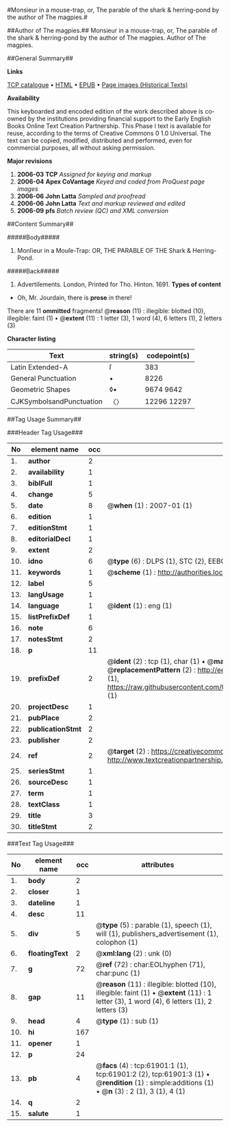 #Monsieur in a mouse-trap, or, The parable of the shark & herring-pond by the author of The magpies.#

##Author of The magpies.##
Monsieur in a mouse-trap, or, The parable of the shark & herring-pond by the author of The magpies.
Author of The magpies.

##General Summary##

**Links**

[TCP catalogue](http://www.ota.ox.ac.uk/tcp/)  • 
[HTML](http://tei.it.ox.ac.uk/tcp/Texts-HTML/free/A51/A51167.html)  • 
[EPUB](http://tei.it.ox.ac.uk/tcp/Texts-EPUB/free/A51/A51167.epub) • 
[Page images (Historical Texts)](https://data.historicaltexts.jisc.ac.uk/view?pubId=eebo-12426867e&pageId=eebo-12426867e-61901-1)

**Availability**

This keyboarded and encoded edition of the
	       work described above is co-owned by the institutions
	       providing financial support to the Early English Books
	       Online Text Creation Partnership. This Phase I text is
	       available for reuse, according to the terms of Creative
	       Commons 0 1.0 Universal. The text can be copied,
	       modified, distributed and performed, even for
	       commercial purposes, all without asking permission.

**Major revisions**

1. __2006-03__ __TCP__ *Assigned for keying and markup*
1. __2006-04__ __Apex CoVantage__ *Keyed and coded from ProQuest page images*
1. __2006-06__ __John Latta__ *Sampled and proofread*
1. __2006-06__ __John Latta__ *Text and markup reviewed and edited*
1. __2006-09__ __pfs__ *Batch review (QC) and XML conversion*

##Content Summary##

#####Body#####

1. Monſieur in a Mouſe-Trap: OR, THE PARABLE OF THE Shark & Herring-Pond.

#####Back#####

1. Advertiſements.
London, Printed for Tho. Hinton. 1691.
**Types of content**

  * Oh, Mr. Jourdain, there is **prose** in there!

There are 11 **ommitted** fragments! 
 @__reason__ (11) : illegible: blotted (10), illegible: faint (1)  •  @__extent__ (11) : 1 letter (3), 1 word (4), 6 letters (1), 2 letters (3)

**Character listing**


|Text|string(s)|codepoint(s)|
|---|---|---|
|Latin Extended-A|ſ|383|
|General Punctuation|•|8226|
|Geometric Shapes|◊▪|9674 9642|
|CJKSymbolsandPunctuation|〈〉|12296 12297|

##Tag Usage Summary##

###Header Tag Usage###

|No|element name|occ|attributes|
|---|---|---|---|
|1.|__author__|2||
|2.|__availability__|1||
|3.|__biblFull__|1||
|4.|__change__|5||
|5.|__date__|8| @__when__ (1) : 2007-01 (1)|
|6.|__edition__|1||
|7.|__editionStmt__|1||
|8.|__editorialDecl__|1||
|9.|__extent__|2||
|10.|__idno__|6| @__type__ (6) : DLPS (1), STC (2), EEBO-CITATION (1), OCLC (1), VID (1)|
|11.|__keywords__|1| @__scheme__ (1) : http://authorities.loc.gov/ (1)|
|12.|__label__|5||
|13.|__langUsage__|1||
|14.|__language__|1| @__ident__ (1) : eng (1)|
|15.|__listPrefixDef__|1||
|16.|__note__|6||
|17.|__notesStmt__|2||
|18.|__p__|11||
|19.|__prefixDef__|2| @__ident__ (2) : tcp (1), char (1)  •  @__matchPattern__ (2) : ([0-9\-]+):([0-9IVX]+) (1), (.+) (1)  •  @__replacementPattern__ (2) : http://eebo.chadwyck.com/downloadtiff?vid=$1&page=$2 (1), https://raw.githubusercontent.com/textcreationpartnership/Texts/master/tcpchars.xml#$1 (1)|
|20.|__projectDesc__|1||
|21.|__pubPlace__|2||
|22.|__publicationStmt__|2||
|23.|__publisher__|2||
|24.|__ref__|2| @__target__ (2) : https://creativecommons.org/publicdomain/zero/1.0/ (1), http://www.textcreationpartnership.org/docs/. (1)|
|25.|__seriesStmt__|1||
|26.|__sourceDesc__|1||
|27.|__term__|1||
|28.|__textClass__|1||
|29.|__title__|3||
|30.|__titleStmt__|2||


###Text Tag Usage###

|No|element name|occ|attributes|
|---|---|---|---|
|1.|__body__|2||
|2.|__closer__|1||
|3.|__dateline__|1||
|4.|__desc__|11||
|5.|__div__|5| @__type__ (5) : parable (1), speech (1), will (1), publishers_advertisement (1), colophon (1)|
|6.|__floatingText__|2| @__xml:lang__ (2) : unk (0)|
|7.|__g__|72| @__ref__ (72) : char:EOLhyphen (71), char:punc (1)|
|8.|__gap__|11| @__reason__ (11) : illegible: blotted (10), illegible: faint (1)  •  @__extent__ (11) : 1 letter (3), 1 word (4), 6 letters (1), 2 letters (3)|
|9.|__head__|4| @__type__ (1) : sub (1)|
|10.|__hi__|167||
|11.|__opener__|1||
|12.|__p__|24||
|13.|__pb__|4| @__facs__ (4) : tcp:61901:1 (1), tcp:61901:2 (2), tcp:61901:3 (1)  •  @__rendition__ (1) : simple:additions (1)  •  @__n__ (3) : 2 (1), 3 (1), 4 (1)|
|14.|__q__|2||
|15.|__salute__|1||
